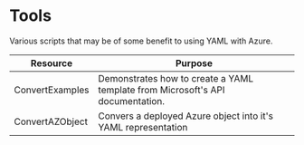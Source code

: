 # Tools

Various scripts that may be of some benefit to using YAML with Azure.

| Resource        | Purpose                                                      |
| --------------- | ------------------------------------------------------------ |
| ConvertExamples | Demonstrates how to create a YAML template from Microsoft's API documentation. |
| ConvertAZObject | Convers a deployed Azure object into it's YAML representation |

